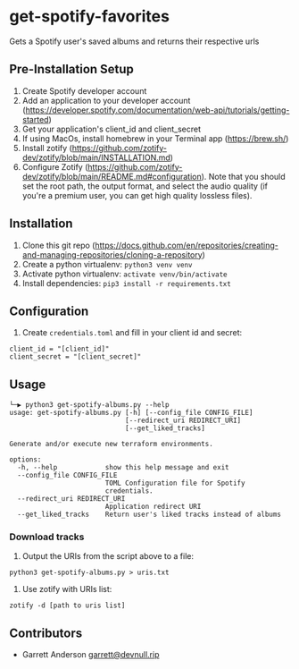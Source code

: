 # get-spotify-favorites
Gets a Spotify user's saved albums and returns their respective urls

## Pre-Installation Setup
1. Create Spotify developer account
1. Add an application to your developer account (https://developer.spotify.com/documentation/web-api/tutorials/getting-started)
1. Get your application's client_id and client_secret
1. If using MacOs, install homebrew in your Terminal app (https://brew.sh/)
1. Install zotify (https://github.com/zotify-dev/zotify/blob/main/INSTALLATION.md)
1. Configure Zotify (https://github.com/zotify-dev/zotify/blob/main/README.md#configuration). Note that you should set the root path, the output format, and select the audio quality (if you're a premium user, you can get high quality lossless files).

## Installation
1. Clone this git repo (https://docs.github.com/en/repositories/creating-and-managing-repositories/cloning-a-repository)
1. Create a python virtualenv:
  ```python3 venv venv```
1. Activate python virtualenv:
  ```activate venv/bin/activate```
1. Install dependencies:
  ```pip3 install -r requirements.txt```

## Configuration
1. Create `credentials.toml` and fill in your client id and secret:
  ```
client_id = "[client_id]"
client_secret = "[client_secret]"
  ```

## Usage
```
└─▶ python3 get-spotify-albums.py --help
usage: get-spotify-albums.py [-h] [--config_file CONFIG_FILE]
                             [--redirect_uri REDIRECT_URI]
                             [--get_liked_tracks]

Generate and/or execute new terraform environments.

options:
  -h, --help            show this help message and exit
  --config_file CONFIG_FILE
                        TOML Configuration file for Spotify
                        credentials.
  --redirect_uri REDIRECT_URI
                        Application redirect URI
  --get_liked_tracks    Return user's liked tracks instead of albums
```

### Download tracks
1. Output the URIs from the script above to a file:
  ```
python3 get-spotify-albums.py > uris.txt
  ```
1. Use zotify with URIs list:
  ```
  zotify -d [path to uris list]
  ```

## Contributors
- Garrett Anderson <garrett@devnull.rip>
